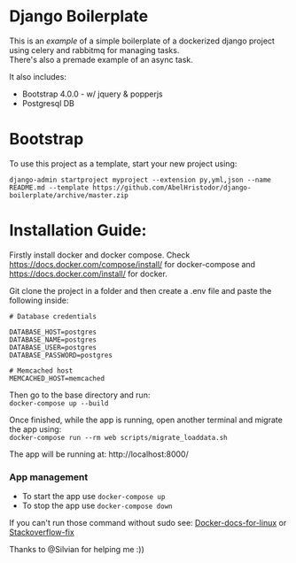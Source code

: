 # Django Boilerplate

This is an *example* of a simple boilerplate of a dockerized django project using celery and rabbitmq for managing tasks.   
There's also a premade example of an async task.

It also includes:
- Bootstrap 4.0.0 - w/ jquery & popperjs
- Postgresql DB

# Bootstrap
To use this project as a template, start your new project using:
```
django-admin startproject myproject --extension py,yml,json --name README.md --template https://github.com/AbelHristodor/django-boilerplate/archive/master.zip
```


# Installation Guide:
Firstly install docker and docker compose. Check https://docs.docker.com/compose/install/ for docker-compose and https://docs.docker.com/install/ for docker.

Git clone the project in a folder and then create a .env file and paste the following inside:

```
# Database credentials

DATABASE_HOST=postgres
DATABASE_NAME=postgres
DATABASE_USER=postgres
DATABASE_PASSWORD=postgres

# Memcached host
MEMCACHED_HOST=memcached
```

Then go to the base directory and run:  
    ```docker-compose up --build```

Once finished, while the app is running, open another terminal and migrate the app using:    
    ```docker-compose run --rm web scripts/migrate_loaddata.sh```

The app will be running at: http://localhost:8000/
### App management
- To start the app use ```docker-compose up```
- To stop the app use ```docker-compose down```

If you can't run those command without sudo see: [Docker-docs-for-linux](https://docs.docker.com/install/linux/linux-postinstall/#manage-docker-as-a-non-root-user) or [Stackoverflow-fix](https://stackoverflow.com/questions/48957195/how-to-fix-docker-got-permission-denied-issue)

Thanks to @Silvian for helping me :))
